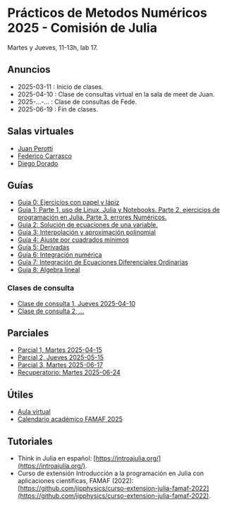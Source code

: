 # Prácticos de Metodos Numéricos 2025 - Comisión de Julia

Martes y Jueves, 11-13h, lab 17.

## Anuncios

* 2025-03-11 : Inicio de clases.
* 2025-04-10 : Clase de consultas virtual en la sala de meet de Juan.
* 2025-...-... : Clase de consultas de Fede.
* 2025-06-19 : Fin de clases.

## Salas virtuales

* [Juan Perotti](https://meet.google.com/tjp-uypo-zbi)
* [Federico Carrasco](https://meet.google.com/pjf-siej-gta)
* [Diego Dorado](https://meet.google.com/dhh-coip-qyn)

## Guías

* [Guía 0: Ejercicios con papel y lápiz](https://github.com/jipphysics/metodos-numericos-2025/blob/main/guias/guia0_2025.pdf)
* [Guía 1: Parte 1, uso de Linux, Julia y Notebooks. Parte 2, ejercicios de programación en Julia. Parte 3, errores Numéricos.](https://github.com/jipphysics/metodos-numericos-2025/blob/main/guias/guia-1-2025.ipynb)
* [Guía 2: Solución de ecuaciones de una variable.](https://github.com/jipphysics/metodos-numericos-2025/blob/main/guias/guia-2-2025.ipynb)
* [Guía 3: Interpolación y aproximación polinomial](https://github.com/jipphysics/metodos-numericos-2025/blob/main/guias/guia-3-2025.ipynb)
* [Guía 4: Ajuste por cuadrados mínimos](https://github.com/jipphysics/metodos-numericos-2025/blob/main/guias/guia-4-2025.ipynb)
* [Guía 5: Derivadas](https://github.com/jipphysics/metodos-numericos-2025/blob/main/guias/guia-5-2025.ipynb)
* [Guía 6: Integración numérica](https://github.com/jipphysics/metodos-numericos-2025/blob/main/guias/guia-6-2025.ipynb)
* [Guía 7: Integración de Ecuaciones Diferenciales Ordinarias](https://github.com/jipphysics/metodos-numericos-2025/blob/main/guias/guia-7-2025.ipynb)
* [Guía 8: Algebra lineal](https://github.com/jipphysics/metodos-numericos-2025/blob/main/guias/guia-8-2025.ipynb)

### Clases de consulta

* [Clase de consulta 1, Jueves 2025-04-10](https://drive.google.com/file/d/1itRTWJ9jQYsal_TvJAQcgQf0KXS6Acbc/view?usp=drive_link)
* [Clase de consulta 2, ...](TODO)

## Parciales

* [Parcial 1, Martes 2025-04-15](TODO)
* [Parcial 2, Jueves 2025-05-15](TODO)
* [Parcial 3, Martes 2025-06-17](TODO)
* [Recuperatorio: Martes 2025-06-24](TODO)

## Útiles

* [Aula virtual](https://famaf.aulavirtual.unc.edu.ar/course/view.php?id=482)
* [Calendario académico FAMAF 2025](https://www.famaf.unc.edu.ar/documents/5131/RHCD-2024-507-E-UNC-DEC_FAMAF_-_Anexo_Calendario_Academico_2025.pdf)

## Tutoriales

* Think in Julia en español: [https://introajulia.org/](https://introajulia.org/).
* Curso de extensión Introducción a la programación en Julia con aplicaciones científicas, FAMAF (2022): [https://github.com/jipphysics/curso-extension-julia-famaf-2022](https://github.com/jipphysics/curso-extension-julia-famaf-2022).
